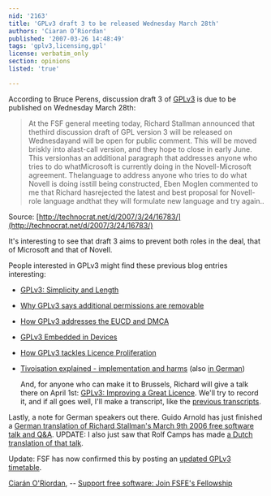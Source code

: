 ```yaml
---
nid: '2163'
title: 'GPLv3 draft 3 to be released Wednesday March 28th'
authors: 'Ciaran O’Riordan'
published: '2007-03-26 14:48:49'
tags: 'gplv3,licensing,gpl'
license: verbatim_only
section: opinions
listed: 'true'

---
```

  According to Bruce Perens, discussion draft 3  of [GPLv3](http://fsfeurope.org/projects/gplv3/) is due  to be published on Wednesday March 28th:


>At the FSF general meeting today, Richard Stallman announced that thethird discussion draft of GPL version 3 will be released on Wednesdayand will be open for public comment. This will be moved briskly into alast-call version, and they hope to close in early June. This versionhas an additional paragraph that addresses anyone who tries to do whatMicrosoft is currently doing in the Novell-Microsoft agreement. Thelanguage to address anyone who tries to do what Novell is doing isstill being constructed, Eben Moglen commented to me that Richard hasrejected the latest and best proposal for Novell-role language andthat they will formulate new language and try again.. 

Source: [http://technocrat.net/d/2007/3/24/16783/](http://technocrat.net/d/2007/3/24/16783/)

  It's interesting to see that draft 3 aims to prevent both roles in the deal, that of Microsoft and that of Novell.

  People interested in GPLv3 might find these previous blog entries  interesting:


* [GPLv3: Simplicity and Length](http://fsfe.org/en/fellows/ciaran/ciaran_s_free_software_notes/gplv3_simplicity_and_length)
* [Why GPLv3 says additional permissions are removable](http://fsfe.org/en/fellows/ciaran/ciaran_s_free_software_notes/why_gplv3_says_additional_permissions_are_removable)
* [How GPLv3 addresses the EUCD and DMCA](http://fsfe.org/en/fellows/ciaran/ciaran_s_free_software_notes/how_gplv3_addresses_the_eucd_and_dmca)
* [GPLv3 Embedded in Devices](http://fsfe.org/en/fellows/ciaran/ciaran_s_free_software_notes/gplv3_embedded_in_devices)
* [How GPLv3 tackles Licence Proliferation](http://www.linuxdevices.com/articles/AT7188273245.html)
* [Tivoisation       explained - implementation and harms](http://fsfe.org/en/fellows/ciaran/ciaran_s_free_software_notes/tivoisation_explained_implementation_and_harms)       (also [in       German](http://akfoerster.de/text/tivoisierung.html))

  And, for anyone who can make it to Brussels, Richard will give a talk  there on April 1st:  [GPLv3:  Improving a Great Licence](http://fsfe.org/en/events/gplv3_improving_a_great_licence).  We'll try to record it, and if all goes well, I'll make a transcript, like the [previous transcripts](http://fsfe.org/transcripts#licences).

Lastly, a note for German speakers out there.  Guido Arnold has just finished a [German translation of Richard Stallman's March 9th 2006 free software talk and Q&A](http://fsfeurope.org/documents/rms-fs-2006-03-09.de.html). UPDATE: I also just saw that Rolf Camps has made [a Dutch translation of that talk](http://fsfeurope.org/documents/rms-fs-2006-03-09.nl.html).

Update: FSF has now confirmed this by posting an [updated GPLv3 timetable](http://gplv3.fsf.org/pipermail/info-gplv3/2007-March/000013.html).

[Ciarán O'Riordan](http://ciaran.compsoc.com/),  -- [Support free software: Join FSFE's    Fellowship](http://fsfe.org/join)

